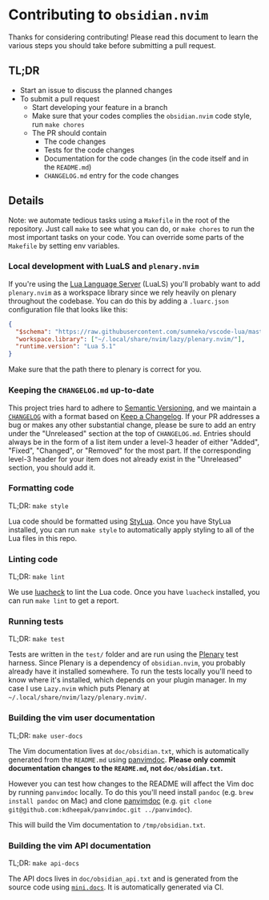# Contributing to `obsidian.nvim`

Thanks for considering contributing!
Please read this document to learn the various steps you should take before submitting a pull request.

## TL;DR

- Start an issue to discuss the planned changes
- To submit a pull request
  - Start developing your feature in a branch
  - Make sure that your codes complies the `obsidian.nvim` code style, run
    `make chores`
  - The PR should contain
    - The code changes
    - Tests for the code changes
    - Documentation for the code changes (in the code itself and in the `README.md`)
    - `CHANGELOG.md` entry for the code changes

## Details

Note: we automate tedious tasks using a `Makefile` in the root of the repository.
Just call `make` to see what you can do, or `make chores` to run the most important tasks on your code.
You can override some parts of the `Makefile` by setting env variables.

### Local development with LuaLS and `plenary.nvim`

If you're using the [Lua Language Server](https://luals.github.io) (LuaLS) you'll probably want to add `plenary.nvim` as a workspace library since we rely heavily on plenary throughout the codebase.
You can do this by adding a `.luarc.json` configuration file that looks like this:

```json
{
  "$schema": "https://raw.githubusercontent.com/sumneko/vscode-lua/master/setting/schema.json",
  "workspace.library": ["~/.local/share/nvim/lazy/plenary.nvim/"],
  "runtime.version": "Lua 5.1"
}
```

Make sure that the path there to plenary is correct for you.

### Keeping the `CHANGELOG.md` up-to-date

This project tries hard to adhere to [Semantic Versioning](https://semver.org/spec/v2.0.0.html),
and we maintain a [`CHANGELOG`](https://github.com/obsidian-nvim/obsidian.nvim/blob/main/CHANGELOG.md)
with a format based on [Keep a Changelog](https://keepachangelog.com/en/1.0.0/).
If your PR addresses a bug or makes any other substantial change,
please be sure to add an entry under the "Unreleased" section at the top of `CHANGELOG.md`.
Entries should always be in the form of a list item under a level-3 header of either "Added", "Fixed", "Changed", or "Removed" for the most part.
If the corresponding level-3 header for your item does not already exist in the "Unreleased" section, you should add it.

### Formatting code

TL;DR: `make style`

Lua code should be formatted using [StyLua](https://github.com/JohnnyMorganz/StyLua).
Once you have StyLua installed, you can run `make style` to automatically apply styling to all of the Lua files in this repo.

### Linting code

TL;DR: `make lint`

We use [luacheck](https://github.com/mpeterv/luacheck) to lint the Lua code.
Once you have `luacheck` installed, you can run `make lint` to get a report.

### Running tests

TL;DR: `make test`

Tests are written in the `test/` folder and are run using the [Plenary](https://github.com/nvim-lua/plenary.nvim) test harness.
Since Plenary is a dependency of `obsidian.nvim`, you probably already have it installed somewhere.
To run the tests locally you'll need to know where it's installed, which depends on your plugin manager.
In my case I use `Lazy.nvim` which puts Plenary at `~/.local/share/nvim/lazy/plenary.nvim/`.

### Building the vim user documentation

TL;DR: `make user-docs`

The Vim documentation lives at `doc/obsidian.txt`, which is automatically generated from the `README.md` using [panvimdoc](https://github.com/kdheepak/panvimdoc).
**Please only commit documentation changes to the `README.md`, not `doc/obsidian.txt`.**

However you can test how changes to the README will affect the Vim doc by running `panvimdoc` locally.
To do this you'll need install `pandoc` (e.g. `brew install pandoc` on Mac)
and clone [panvimdoc](https://github.com/kdheepak/panvimdoc) (e.g. `git clone git@github.com:kdheepak/panvimdoc.git ../panvimdoc`).

This will build the Vim documentation to `/tmp/obsidian.txt`.

### Building the vim API documentation

TL;DR: `make api-docs`

The API docs lives in `doc/obsidian_api.txt` and is generated from the source code using [`mini.docs`](https://github.com/echasnovski/mini.doc).
It is automatically generated via CI.
